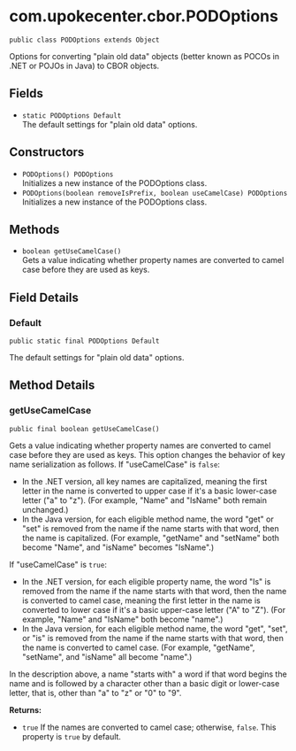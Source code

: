 # com.upokecenter.cbor.PODOptions

    public class PODOptions extends Object

Options for converting "plain old data" objects (better known as POCOs in
 .NET or POJOs in Java) to CBOR objects.

## Fields

* `static PODOptions Default`<br>
 The default settings for "plain old data" options.

## Constructors

* `PODOptions() PODOptions`<br>
 Initializes a new instance of the PODOptions
 class.
* `PODOptions​(boolean removeIsPrefix,
          boolean useCamelCase) PODOptions`<br>
 Initializes a new instance of the PODOptions
 class.

## Methods

* `boolean getUseCamelCase()`<br>
 Gets a value indicating whether property names are converted to camel
 case before they are used as keys.

## Field Details

### Default
    public static final PODOptions Default
The default settings for "plain old data" options.
## Method Details

### getUseCamelCase
    public final boolean getUseCamelCase()
<p>Gets a value indicating whether property names are converted to camel
 case before they are used as keys. This option changes the behavior
 of key name serialization as follows. If "useCamelCase" is
 <code>false</code>:</p><ul> <li>In the .NET version, all key names are
 capitalized, meaning the first letter in the name is converted to
 upper case if it's a basic lower-case letter ("a" to "z"). (For
 example, "Name" and "IsName" both remain unchanged.)</li> <li>In the
 Java version, for each eligible method name, the word "get" or "set"
 is removed from the name if the name starts with that word, then the
 name is capitalized. (For example, "getName" and "setName" both
 become "Name", and "isName" becomes "IsName".)</li> </ul><p>If
 "useCamelCase" is <code>true</code>:</p><ul> <li>In the .NET version, for
 each eligible property name, the word "Is" is removed from the name
 if the name starts with that word, then the name is converted to
 camel case, meaning the first letter in the name is converted to
 lower case if it's a basic upper-case letter ("A" to "Z"). (For
 example, "Name" and "IsName" both become "name".)</li> <li>In the
 Java version, for each eligible method name, the word "get", "set",
 or "is" is removed from the name if the name starts with that word,
 then the name is converted to camel case. (For example, "getName",
 "setName", and "isName" all become "name".)</li> </ul> <p>In the
 description above, a name "starts with" a word if that word begins
 the name and is followed by a character other than a basic digit or
 lower-case letter, that is, other than "a" to "z" or "0" to "9".</p>

**Returns:**

* <code>true</code> If the names are converted to camel case; otherwise,
 <code>false</code>. This property is <code>true</code> by default.
